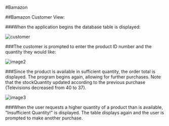 #Bamazon

##Bamazon Customer View:

###When the application begins the database table is displayed:

![customer](https://cloud.githubusercontent.com/assets/18645237/19711653/397533ea-9b05-11e6-841b-44f9c0af1774.png)

###The customer is prompted to enter the product ID number and the quantity they would like:

![image2](../images/customer2.png)

###Since the product is available in sufficient quantity, the order total is displayed. The program begins again, allowing for further purchases. Note that the stockQuantity updated according to the previous purchase (Televisions decreased from 40 to 37).

![image3](../images/customer3.png)

###When the user requests a higher quantity of a product than is available, "Insufficient Quantity!" is displayed. The table displays again and the user is prompted to make another purchase.
